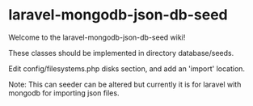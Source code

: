 # laravel-mongodb-json-db-seed

Welcome to the laravel-mongodb-json-db-seed wiki!

These classes should be implemented in directory database/seeds.

Edit config/filesystems.php disks section, and add an 'import' location.

Note: This can seeder can be altered but currently it is for laravel with mongodb for importing json files.
